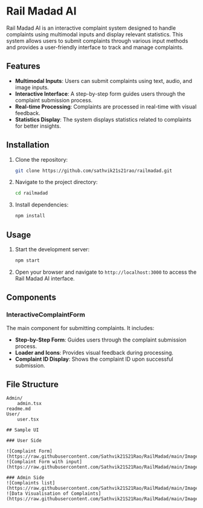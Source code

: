 # Rail Madad AI

Rail Madad AI is an interactive complaint system designed to handle complaints using multimodal inputs and display relevant statistics. This system allows users to submit complaints through various input methods and provides a user-friendly interface to track and manage complaints.

## Features

- **Multimodal Inputs**: Users can submit complaints using text, audio, and image inputs.
- **Interactive Interface**: A step-by-step form guides users through the complaint submission process.
- **Real-time Processing**: Complaints are processed in real-time with visual feedback.
- **Statistics Display**: The system displays statistics related to complaints for better insights.

## Installation

1. Clone the repository:
    ```sh
    git clone https://github.com/sathvik21s21rao/railmadad.git
    ```
2. Navigate to the project directory:
    ```sh
    cd railmadad
    ```
3. Install dependencies:
    ```sh
    npm install
    ```

## Usage

1. Start the development server:
    ```sh
    npm start
    ```
2. Open your browser and navigate to `http://localhost:3000` to access the Rail Madad AI interface.

## Components

### InteractiveComplaintForm

The main component for submitting complaints. It includes:

- **Step-by-Step Form**: Guides users through the complaint submission process.
- **Loader and Icons**: Provides visual feedback during processing.
- **Complaint ID Display**: Shows the complaint ID upon successful submission.


## File Structure

```
Admin/
    admin.tsx
readme.md
User/
    user.tsx

## Sample UI

### User Side

![Complaint Form](https://raw.githubusercontent.com/Sathvik21S21Rao/RailMadad/main/Images/image1.jpg)
![Complaint Form with input](https://raw.githubusercontent.com/Sathvik21S21Rao/RailMadad/main/Images/image2.jpg)

### Admin Side
![Complaints list](https://raw.githubusercontent.com/Sathvik21S21Rao/RailMadad/main/Images/image5.jpg)
![Data Visualisation of Complaints](https://raw.githubusercontent.com/Sathvik21S21Rao/RailMadad/main/Images/image7.jpg)


